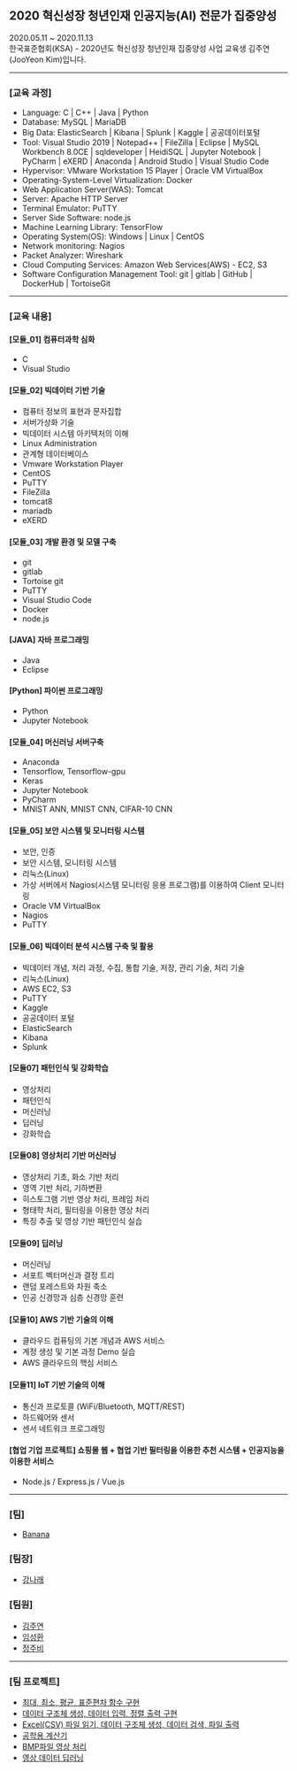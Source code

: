 ## 2020 혁신성장 청년인재 인공지능(AI) 전문가 집중양성
2020.05.11 ~ 2020.11.13 <br>
한국표준협회(KSA) - 2020년도 혁신성장 청년인재 집중양성 사업 교육생 김주연(JooYeon Kim)입니다. <br>
<hr>
<h3>[교육 과정]</h3>
<ul>
  <li> Language: C | C++ | Java | Python </li>
  <li> Database: MySQL | MariaDB</li>
  <li> Big Data: ElasticSearch | Kibana | Splunk | Kaggle | 공공데이터포털</li>
  <li> Tool: Visual Studio 2019 | Notepad++ | FileZilla | Eclipse | MySQL Workbench 8.0CE | sqldeveloper | HeidiSQL | Jupyter Notebook | PyCharm | eXERD | Anaconda | Android Studio | Visual Studio Code  </li>
  <li> Hypervisor: VMware Workstation 15 Player | Oracle VM VirtualBox </li>
  <li> Operating-System-Level Virtualization: Docker </li>
  <li> Web Application Server(WAS): Tomcat </li>
  <li> Server: Apache HTTP Server </li>
  <li> Terminal Emulator: PuTTY</li>
  <li> Server Side Software: node.js </li>
  <li> Machine Learning Library: TensorFlow </li>
  <li> Operating System(OS): Windows | Linux | CentOS</li>
  <li> Network monitoring: Nagios </li>
  <li> Packet Analyzer: Wireshark </li>
  <li> Cloud Computing Services: Amazon Web Services(AWS) - EC2, S3 </li>
  <li> Software Configuration Management Tool: git | gitlab | GitHub | DockerHub | TortoiseGit </li>
  </ul>
  <hr>
  
  <h3>[교육 내용]</h3>
  <h4>[모듈_01] 컴퓨터과학 심화</h4>
  <ul>
  <li>C</li>
  <li>Visual Studio</li>
  </ul>
  
  <h4>[모듈_02] 빅데이터 기반 기술</h4>
  <ul> 
  <li>컴퓨터 정보의 표현과 문자집합</li>
  <li>서버가상화 기술</li>
  <li>빅데이터 시스템 아키텍처의 이해</li>
  <li>Linux Administration</li>
  <li>관계형 데이터베이스</li>
  <li>Vmware Workstation Player</li>
  <li>CentOS</li>
  <li>PuTTY</li>
  <li>FileZilla</li>
  <li>tomcat8</li>
  <li>mariadb</li>
  <li>eXERD</li>
  </ul>
  
  <h4>[모듈_03] 개발 환경 및 모델 구축 </h4>
  <ul>
  <li>git</li>
  <li>gitlab</li>
  <li>Tortoise git</li>
  <li>PuTTY</li>
  <li>Visual Studio Code</li>
  <li>Docker</li>
  <li>node.js</li>
  </ul>
  
  <h4>[JAVA] 자바 프로그래밍 </h4>
  <ul>
  <li>Java</li>
  <li>Eclipse</li>
  </ul>
  
  <h4>[Python] 파이썬 프로그래밍 </h4>
  <ul>
  <li>Python</li>
  <li>Jupyter Notebook</li>
  </ul>
  
  <h4>[모듈_04] 머신러닝 서버구축 </h4>
  <ul>
  <li>Anaconda</li>
  <li>Tensorflow, Tensorflow-gpu</li>
  <li>Keras</li>
  <li>Jupyter Notebook</li>
  <li>PyCharm</li>
  <li>MNIST ANN, MNIST CNN, CIFAR-10 CNN</li>
  </ul>
  
  <h4>[모듈_05] 보안 시스템 및 모니터링 시스템 </h4>
  <ul>
  <li>보안, 인증</li>
  <li>보안 시스템, 모니터링 시스템</li>
  <li>리눅스(Linux)</li>
  <li>가상 서버에서 Nagios(시스템 모니터링 응용 프로그램)를 이용하여 Client 모니터링</li>
  <li>Oracle VM VirtualBox</li>
  <li>Nagios</li>
  <li>PuTTY</li>
  </ul>
  
  <h4>[모듈_06] 빅데이터 분석 시스템 구축 및 활용 </h4>
  <ul>
  <li>빅데이터 개념, 처리 과정, 수집, 통합 기술, 저장, 관리 기술, 처리 기술</li>
  <li>리눅스(Linux)</li>
  <li>AWS EC2, S3</li>
  <li>PuTTY</li>
  <li>Kaggle</li>
  <li>공공데이터 포털</li>
  <li>ElasticSearch</li>
  <li>Kibana</li>
  <li>Splunk</li>
  </ul>
  
  <h4>[모듈07] 패턴인식 및 강화학습</h4>
  <ul>
  <li>영상처리</li>
  <li>패턴인식</li>
  <li>머신러닝</li>
  <li>딥러닝</li>
  <li>강화학습</li>
  </ul>
  
  <h4>[모듈08] 영상처리 기반 머신러닝</h4>
  <ul>
  <li>영상처리 기초, 화소 기반 처리</li>
  <li>영역 기반 처리, 기하변환</li>
  <li>히스토그램 기반 영상 처리, 프레임 처리</li>
  <li>형태학 처리, 필터링을 이용한 영상 처리</li>
  <li>특징 추출 및 영상 기반 패턴인식 실습</li>
  </ul>
  
  <h4>[모듈09] 딥러닝</h4>
  <ul>
  <li>머신러닝</li>
  <li>서포트 벡터머신과 결정 트리</li>
  <li>랜덤 포레스트와 차원 축소</li>
  <li>인공 신경망과 심층 신경망 훈련</li>
  </ul>
  
  <h4>[모듈10] AWS 기반 기술의 이해</h4>
  <ul>
  <li>클라우드 컴퓨팅의 기본 개념과 AWS 서비스</li>
  <li>계정 생성 및 기본 과정 Demo 실습</li>
  <li>AWS 클라우드의 핵심 서비스</li>
  </ul>
  
  <h4>[모듈11] IoT 기반 기술의 이해</h4>
  <ul>
  <li>통신과 프로토콜 (WiFi/Bluetooth, MQTT/REST)</li>
  <li>하드웨어와 센서</li>
  <li>센서 네트워크 프로그래밍</li>
  </ul>
  
  <h4> [협업 기업 프로젝트] 쇼핑몰 웹 + 협업 기반 필터링을 이용한 추천 시스템 + 인공지능을 이용한 서비스 </h4>
  <ul>
  <li>Node.js / Express.js / Vue.js</li>
  </ul>
  <hr>

<h3>[팀]</h3>
<ul>
  <li><a href="https://github.com/ksa-banana/C_Language">Banana</a></li>
  </ul>
<h3>[팀장]</h3>
 <ul>
  <li><a href = "https://github.com/kang-hana" >강나래</a></li>
</ul>
  
<h3>[팀원]</h3>
 <ul>
  <li><a href="https://github.com/jysaa5">김주연</a></li>
  <li><a href="https://github.com/SeongHwan-Lim">임성환</a></li>
  <li><a href="https://github.com/JoobeeJung">정주비</a></li>
 </ul>
<hr>

<h3>[팀 프로젝트]</h3>
<ul>
  <li>
    <a href ="https://github.com/ksa-banana/C_Language/tree/master/TeamProject_20200515/version_1.0">최대, 최소, 평균, 표준편차 함수 구현</a>
  </li>
  <li>
    <a href ="https://github.com/ksa-banana/C_Language/tree/master/TeamProject_20200518/version_1.0">데이터 구조체 생성, 데이터 입력, 정렬 출력 구현</a>
  </li>
    <li>
    <a href ="https://github.com/ksa-banana/C_Language/tree/master/TeamProject_20200519/version_1.1">Excel(CSV) 파일 읽기, 데이터 구조체 생성, 데이터 검색, 파일 출력 </a>
  </li>
  <li>
    <a href="https://github.com/ksa-banana/Java_Programming">공학용 계산기</a>
  </li>
  <li>
    <a href="https://github.com/ksa-banana/MFC_ImageProcessing">BMP파일 영상 처리</a>
  </li>
  <li>
    <a href="https://github.com/ksa-banana/DeepLearning_ImageProcessing">영상 데이터 딥러닝</a>
  </li>
  </ul>
